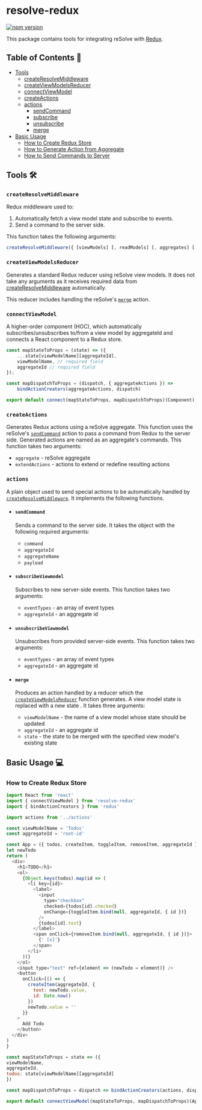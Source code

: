# **resolve-redux**
[![npm version](https://badge.fury.io/js/resolve-redux.svg)](https://badge.fury.io/js/resolve-redux)

This package contains tools for integrating reSolve with [Redux](http://redux.js.org/).
## **Table of Contents** 📑
* [Tools](#tools-)
  * [createResolveMiddleware](#createresolvemiddleware)
  * [createViewModelsReducer](#createviewmodelsreducer)
  * [connectViewModel](#connectViewModel)
  * [createActions](#createactions)
  * [actions](#actions)
    * [sendCommand](#sendcommand)
    * [subscribe](#subscribe)
    * [unsubscribe](#unsubscribe)
    * [merge](#merge)
* [Basic Usage](#basic-usage-)
  * [How to Create Redux Store](#how-to-create-redux-store)
  * [How to Generate Action from Aggregate](#how-to-generate-actions-from-aggregate)
  * [How to Send Commands to Server](#how-to-send-command-to-server)

## Tools 🛠
### `createResolveMiddleware`

  Redux middleware used to:

  1) Automatically fetch a view model state and subscribe to events.
  2) Send a command to the server side.

  This function takes the following arguments:

```js
createResolveMiddleware({ [viewModels] [, readModels] [, aggregates] [, subscribeAdapter] })
```

### `createViewModelsReducer`

  Generates a standard Redux reducer using reSolve view models. It does not take any arguments as it receives required data from [createResolveMiddleware](#createresolvemiddleware) automatically.

  This reducer includes handling the reSolve's [`merge`](#merge) action.

### `connectViewModel`
  A higher-order component (HOC), which automatically subscribes/unsubscribes to/from a view model by aggregateId and connects a React component to a Redux store.

```js
const mapStateToProps = (state) => ({
    ...state[viewModelName][aggregateId],
    viewModelName, // required field
    aggregateId // required field
});

const mapDispatchToProps = (dispatch, { aggregateActions }) =>
    bindActionCreators(aggregateActions, dispatch)

export default connect(mapStateToProps, mapDispatchToProps)(Component);
```

### `createActions`

  Generates Redux actions using a reSolve aggregate. This function uses the reSolve's [`sendCommand`](#sendcommand) action to pass a command from Redux to the server side. Generated actions are named as an aggregate's commands. This function takes two arguments:
  * `aggregate` -  reSolve aggregate
  * `extendActions` - actions to extend or redefine resulting actions

### `actions`

  A plain object used to send special actions to be automatically handled by [`createResolveMiddleware`](#resolvemiddleware). It implements the following functions.

  * #### `sendCommand`
    Sends a command to the server side. It takes the object with the following required arguments:
    *  `command`
    *  `aggregateId`
    *  `aggregateName`
    *  `payload`

  * #### `subscribeViewmodel`

    Subscribes to new server-side events. This function takes two arguments:
     *  `eventTypes` - an array of event types
    *  `aggregateId` - an aggregate id

 * #### `unsubscribeViewmodel`

    Unsubscribes from provided server-side events. This function takes two arguments:
    *  `eventTypes` - an array of event types
    *  `aggregateId` - an aggregate id


 * #### `merge`

    Produces an action handled by a reducer which the [`createViewModelsReducer`](#createviewmodelsreducer) function generates. A view model state is replaced with a new state
. It takes three arguments:
    *  `viewModelName` -  the name of a view model whose state should be updated
    *  `aggregateId` - an aggregate id
    *  `state` - the state to be merged with the specified view model's existing state


## Basic Usage 💻

### How to Create Redux Store

  ``` js
import React from 'react'
import { connectViewModel } from 'resolve-redux'
import { bindActionCreators } from 'redux'

import actions from '../actions'

const viewModelName = 'Todos'
const aggregateId = 'root-id'

const App = ({ todos, createItem, toggleItem, removeItem, aggregateId }) => {
  let newTodo
  return (
    <div>
      <h1>TODO</h1>
      <ol>
        {Object.keys(todos).map(id => (
          <li key={id}>
            <label>
              <input
                type="checkbox"
                checked={todos[id].checked}
                onChange={toggleItem.bind(null, aggregateId, { id })}
              />
              {todos[id].text}
            </label>
            <span onClick={removeItem.bind(null, aggregateId, { id })}>
              {' [x]'}
            </span>
          </li>
        ))}
      </ol>
      <input type="text" ref={element => (newTodo = element)} />
      <button
        onClick={() => {
          createItem(aggregateId, {
            text: newTodo.value,
            id: Date.now()
          })
          newTodo.value = ''
        }}
      >
        Add Todo
      </button>
    </div>
  )
}

const mapStateToProps = state => ({
  viewModelName,
  aggregateId,
  todos: state[viewModelName][aggregateId]
})

const mapDispatchToProps = dispatch => bindActionCreators(actions, dispatch)

export default connectViewModel(mapStateToProps, mapDispatchToProps)(App)

```
